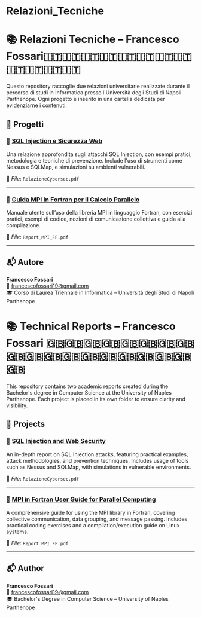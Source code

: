 # Relazioni_Tecniche

# 📚 Relazioni Tecniche – Francesco Fossari🇮🇹🇮🇹🇮🇹🇮🇹🇮🇹🇮🇹🇮🇹🇮🇹🇮🇹🇮🇹🇮🇹🇮🇹

Questo repository raccoglie due relazioni universitarie realizzate durante il percorso di studi in Informatica presso l'Università degli Studi di Napoli Parthenope. Ogni progetto è inserito in una cartella dedicata per evidenziarne i contenuti.

## 📌 Progetti

### 🔐 [SQL Injection e Sicurezza Web](./SQLInjection_Cybersec/RelazioneCybersec.pdf)
Una relazione approfondita sugli attacchi SQL Injection, con esempi pratici, metodologia e tecniche di prevenzione. Include l'uso di strumenti come Nessus e SQLMap, e simulazioni su ambienti vulnerabili.

📄 _File_: `RelazioneCybersec.pdf`

---

### 🧮 [Guida MPI in Fortran per il Calcolo Parallelo](./MPI_Fortran_Guide/Report_MPI_FF.pdf)
Manuale utente sull’uso della libreria MPI in linguaggio Fortran, con esercizi pratici, esempi di codice, nozioni di comunicazione collettiva e guida alla compilazione.
 
📄 _File_: `Report_MPI_FF.pdf`

---

## 📬 Autore

**Francesco Fossari**  
📧 francescofossari19@gmail.com  
🎓 Corso di Laurea Triennale in Informatica – Università degli Studi di Napoli Parthenope



# 📚 Technical Reports – Francesco Fossari 🇬🇧🇬🇧🇬🇧🇬🇧🇬🇧🇬🇧🇬🇧🇬🇧🇬🇧🇬🇧🇬🇧🇬🇧🇬🇧🇬🇧🇬🇧🇬🇧🇬🇧🇬🇧🇬🇧

This repository contains two academic reports created during the Bachelor's degree in Computer Science at the University of Naples Parthenope. Each project is placed in its own folder to ensure clarity and visibility.

## 📌 Projects

### 🔐 [SQL Injection and Web Security](./SQLInjection_Cybersec/RelazioneCybersec.pdf)
An in-depth report on SQL Injection attacks, featuring practical examples, attack methodologies, and prevention techniques. Includes usage of tools such as Nessus and SQLMap, with simulations in vulnerable environments.
 
📄 _File_: `RelazioneCybersec.pdf`

---

### 🧮 [MPI in Fortran User Guide for Parallel Computing](./MPI_Fortran_Guide/Report_MPI_FF.pdf)
A comprehensive guide for using the MPI library in Fortran, covering collective communication, data grouping, and message passing. Includes practical coding exercises and a compilation/execution guide on Linux systems.

📄 _File_: `Report_MPI_FF.pdf`

---

## 📬 Author

**Francesco Fossari**  
📧 francescofossari19@gmail.com   
🎓 Bachelor's Degree in Computer Science – University of Naples Parthenope





